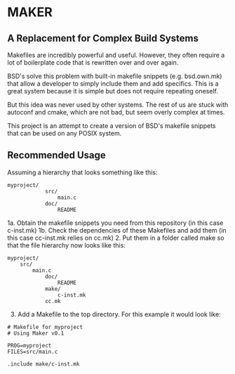MAKER
======
A Replacement for Complex Build Systems
---------------------------------------

Makefiles are incredibly powerful and useful. However, they often require a lot of boilerplate code that is rewritten over and over again.

BSD's solve this problem with built-in makefile snippets (e.g. bsd.own.mk) that allow a developer to simply include them and add specifics. This is a great system because it is simple but does not require repeating oneself.

But this idea was never used by other systems. The rest of us are stuck with autoconf and cmake, which are not bad, but seem overly complex at times.

This project is an attempt to create a version of BSD's makefile snippets that can be used on any POSIX system.


Recommended Usage
----------------
Assuming a hierarchy that looks something like this:

	myproject/
        		src/
            		main.c
        		doc/
             		README

1a. Obtain the makefile snippets you need from this repository 
	(in this case c-inst.mk)
1b. Check the dependencies of these Makefiles and add them
	(in this case cc-inst.mk relies on cc.mk)
2. Put them in a folder called make so that the file hierarchy now looks like this:

	myproject/
		src/
			main.c
        		doc/
            		README
        		make/
            		c-inst.mk
           		cc.mk

3. Add a Makefile to the top directory. For this example it would look like:

````
# Makefile for myproject
# Using Maker v0.1
	
PROG=myproject
FILES=src/main.c
	
.include make/c-inst.mk
````

          
            